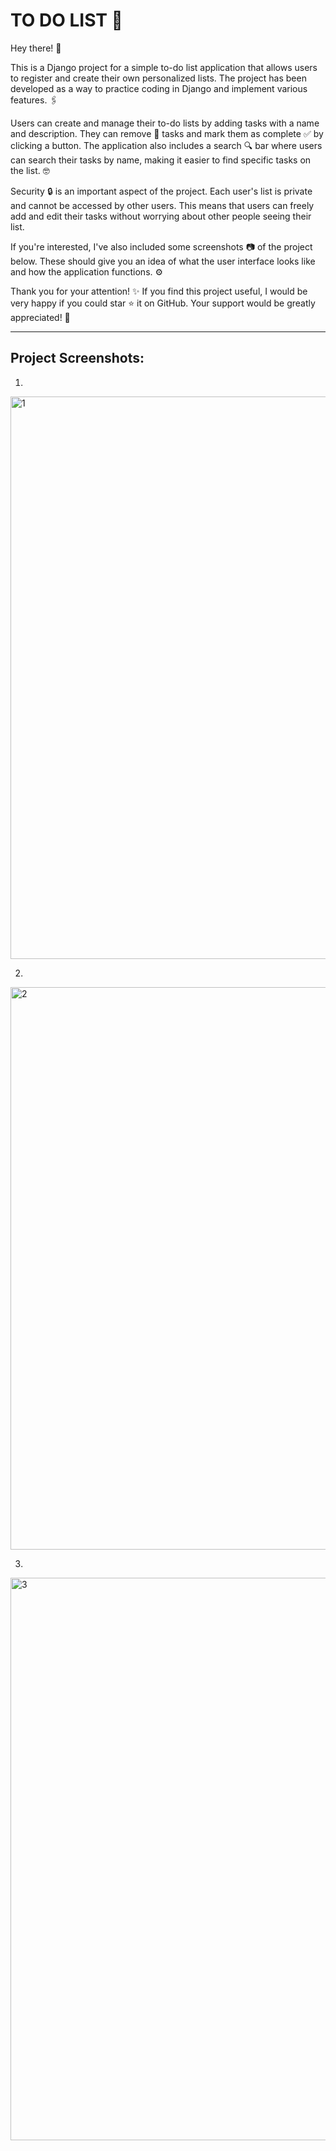 # TO DO LIST 📝

Hey there! 👋

This is a Django project for a simple to-do list application that allows users to register and create their own personalized lists. The project has been developed as a way to practice coding in Django and implement various features. 🖇

Users can create and manage their to-do lists by adding tasks with a name and description. They can remove 🚫 tasks and mark them as complete ✅ by clicking a button. The application also includes a search 🔍 bar where users can search their tasks by name, making it easier to find specific tasks on the list. 🤓

Security 🔒 is an important aspect of the project. Each user's list is private and cannot be accessed by other users. This means that users can freely add and edit their tasks without worrying about other people seeing their list.

If you're interested, I've also included some screenshots 📷 of the project below. These should give you an idea of what the user interface looks like and how the application functions. ⚙️

Thank you for your attention! ✨ If you find this project useful, I would be very happy if you could star ⭐️ it on GitHub. Your support would be greatly appreciated! 💫

<hr>

## Project Screenshots: 

1)
<img width="900" alt="1" src="https://user-images.githubusercontent.com/96326525/229035727-676a341c-7f80-40d7-bb0d-7b32104e882b.png">

2)
<img width="900" alt="2" src="https://user-images.githubusercontent.com/96326525/229035741-c915b2b5-887c-4a14-be86-cc1c8d8a7022.png">

3)
<img width="900" alt="3" src="https://user-images.githubusercontent.com/96326525/229035665-4c8fe55a-a649-4cb4-a4e3-07753c070faf.png">

